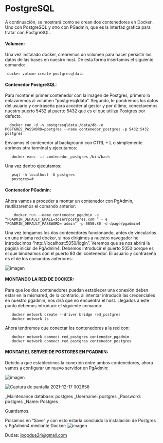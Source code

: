 # PostgreSQL

A continuación, se mostrará como se crean dos contenedores en Docker. Uno con PostgreSQL y otro con PGadmin, que es la interfaz grafica para tratar con PostgreSQL. 

#### Volumen:

Una vez instalado docker, crearemos un volumen para hacer persistir los datos de las bases
en nuestro host. De esta forma insertamos el siguiente comando:

     docker volume create postgresqldata

#### Contenedor PostgreSQL:

Para montar el primer contenedor con la imagen de Postgres, primero lo enlazaremos al volumen “postgresqldata”. Segundo, le pondremos los datos del usuario y contraseña para acceder al gestor y por último, conectaremos nuestro puerto 5432 al puerto 5432 que es el que utiliza Postgres por defecto.

      docker run -d -v postgresqldata:/data/db -e POSTGRES_PASSWORD=postgres --name contenedor_postgres -p 5432:5432    postgres
 
Enviamos el contenedor al background con CTRL + L o simplemente abrimos otra terminal y ejecutamos: 

       docker exec -it contenedor_postgres /bin/bash
  
Una vez dentro ejecutamos: 

       psql -h localhost -U postgres
       postgres=#
  
  
#### Contenedor PGadmin:

Ahora vamos a proceder a montar un contenedor con PgAdmin, reutilizaremos el comando anterior:

        docker run --name contenedor_pgadmin -e
    “PGADMIN_DEFAULT_EMAIL=zoser@postgres.com “ - e
    “PGADMIN_DEFAULT_PASSWORD= admin” -p 5050:80 -d dpage/pgadmin4

Una vez tengamos los dos contenedores funcionando, antes de vincularlos en una misma red docker, si nos dirigimos a nuestro navegador he introducimos “http://localhost:5050/login”. Veremos que se nos abrirá la página inicial de PgAdmin4. Debemos introducir el puerto 5050 porque es el que bindeamos con el puerto 80 del contenedor.
El usuario y contraseña es el de los comandos anteriores:

![imagen](https://user-images.githubusercontent.com/80277545/146464077-886cbd24-efb8-4a23-9afa-bd418dedb124.png)



#### MONTANDO LA RED DE DOCKER:

Para que los dos contenedores puedan establecer una conexión deben estar en la mismared, de lo contrario, al intentar introducir las credenciales en nuestro pgadmin, nos dirá que no encuentra el host. Llegados a este punto debemos introducir el siguiente comando:

       docker network create --driver bridge red_postgres
       docker network ls

Ahora tendremos que conectar los contenedores a la red con:

       docker network connect red_postgres contenedor_pgadmin
       docker network connect red_postgres contenedor_postgres


#### MONTAR EL SERVER DE POSTGRES EN PGADMIN:

Debido a que establecimos la conexión entre ambos contenedores, ahora vamos a
configurar un nuevo servidor en PgAdmin:

![imagen](https://user-images.githubusercontent.com/80277545/146463640-ad2495dc-d409-428c-b347-429ca86adc19.png)

![Captura de pantalla 2021-12-17 002658](https://user-images.githubusercontent.com/80277545/146463850-431368ae-9d5a-45bf-8694-787f9d37aa14.png)

_Maintenance database: postgres
_Username: postgres
_Password: postgres 
_Name: Postgres 

Guardamos. 

Pulsamos en “Save” y con esto estaría concluido la instalación de Postgres y PgAdmin4 mediante Docker:
![imagen](https://user-images.githubusercontent.com/80277545/146463999-878e0f28-a854-4c92-8d4d-8736274073cb.png)


Dudas: ipopdue24@gmail.com
